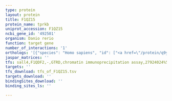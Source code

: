 ```yaml
---
type: protein
layout: protein
title: F1QZ15
protein_name: tprkb
uniprot_accession: F1QZ15
ncbi_gene_id: '492501'
organism: Danio rerio
function: target gene
number_of_interactions: '1'
orthologs: '[{"species": "Homo sapiens", "id": ["<a href=\"/protein/q9y3c4\">Q9Y3C4</a>"]}, {"species": "Mus musculus", "id": ["<a href=\"/protein/q8qzz7\">Q8QZZ7</a>"]}, {"species": "Rattus norvegicus", "id": ["G3V805"]}, {"species": "Caenorhabditis elegans", "id": ["<a href=\"/protein/o44566\">O44566</a>"]}, {"species": "Saccharomyces cerevisiae", "id": ["<a href=\"/protein/q03705\">Q03705</a>"]}]'
jaspar_matrices: ''
tfs: sall4,F1QDF2,-,GTRD,chromatin immunoprecipitation assay,27924024%5Buid%5D,No
targets: ''
tfs_download: tfs_of_F1QZ15.tsv
targets_download: ''
bindingSites_download: ''
binding_sites_ls: ''

---
```

